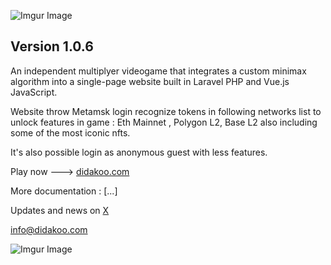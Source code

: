 ![Imgur Image](http://i.imgur.com/3SqZpCN.jpg)


## Version 1.0.6

An independent multiplyer videogame that integrates a custom minimax algorithm into a single-page website built in Laravel PHP and Vue.js JavaScript.   

Website throw Metamsk login recognize tokens in following networks list to unlock features in game : Eth Mainnet , Polygon L2, Base L2 also including some of the most iconic nfts.
 
It's also possible login as anonymous guest with less features.

Play now  ---> [didakoo.com](https://didakoo.com) 

More documentation : [...]



Updates and news on [X](https://twitter.com/didakoo_games) 
<!-- [Medium](https://medium.com/@didakoo)  -->

info@didakoo.com


![Imgur Image](http://i.imgur.com/fj8XkoO.jpg)


